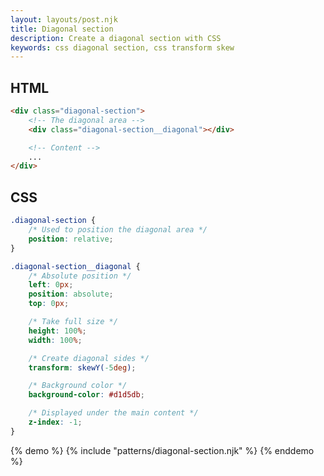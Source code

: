 ```yaml
---
layout: layouts/post.njk
title: Diagonal section
description: Create a diagonal section with CSS
keywords: css diagonal section, css transform skew
---
```


## HTML

```html
<div class="diagonal-section">
    <!-- The diagonal area -->
    <div class="diagonal-section__diagonal"></div>

    <!-- Content -->
    ...
</div>
```

## CSS

```css
.diagonal-section {
    /* Used to position the diagonal area */
    position: relative;
}

.diagonal-section__diagonal {
    /* Absolute position */
    left: 0px;
    position: absolute;
    top: 0px;

    /* Take full size */
    height: 100%;
    width: 100%;

    /* Create diagonal sides */
    transform: skewY(-5deg);

    /* Background color */
    background-color: #d1d5db;

    /* Displayed under the main content */
    z-index: -1;
}
```

{% demo %}
{% include "patterns/diagonal-section.njk" %}
{% enddemo %}
